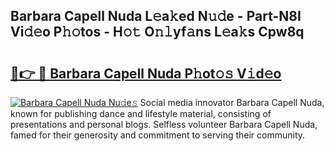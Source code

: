 ## Barbara Capell Nuda L𝚎a𝚔ed N𝚞𝚍e - Part-N8I Vi𝚍𝚎o P𝚑𝚘tos - H𝚘𝚝 O𝚗𝚕yf𝚊ns L𝚎a𝚔s Cpw8q

# <h2><a href="http://kf5av2.oniu.top/?m=Barbara+Capell+Nuda">🔗👉 🔴 Barbara Capell Nuda P𝚑ot𝚘𝚜 V𝚒d𝚎o</a></h2>

[![Barbara Capell Nuda Nu𝚍e𝚜](https://i.imgur.com/0qMVB7G.gif)](http://kf5av2.oniu.top/?m=Barbara+Capell+Nuda)
Social media innovator Barbara Capell Nuda, known for publishing dance and lifestyle material, consisting of presentations and personal blogs. Selfless volunteer Barbara Capell Nuda, famed for their generosity and commitment to serving their community.  
